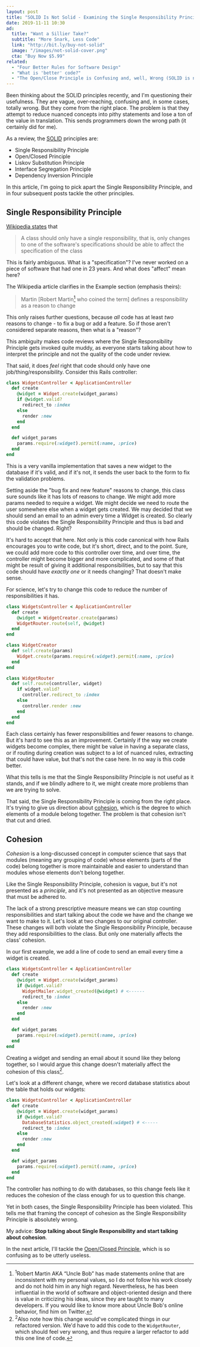 ```yaml
---
layout: post
title: "SOLID Is Not Solid - Examining the Single Responsibility Principle"
date: 2019-11-11 10:30
ad:
  title: "Want a Sillier Take?"
  subtitle: "More Snark, Less Code"
  link: "http://bit.ly/buy-not-solid"
  image: "/images/not-solid-cover.png"
  cta: "Buy Now $5.99"
related:
  - "Four Better Rules for Software Design"
  - "What is 'better' code?"
  - "The Open/Close Principle is Confusing and, well, Wrong (SOLID is not solid)"
---
```

Been thinking about the SOLID principles recently, and I'm questioning their usefulness.  They are vague, over-reaching,
confusing and, in some cases, totally wrong.  But they come from the right place.  The problem is that they attempt to
reduce nuanced concepts into pithy statements and lose a ton of the value in translation.  This sends programmers down the wrong path (it certainly did for me).

As a review, the [SOLID](https://en.wikipedia.org/wiki/SOLID) principles are:

* Single Responsibility Principle
* Open/Closed Principle
* Liskov Substitution Principle
* Interface Segregation Principle
* Dependency Inversion Principle

In this article, I'm going to pick apart the Single Responsibility Principle, and in four subsequent posts tackle the other
principles.

<!-- more -->

## Single Responsibility Principle

[Wikipedia states](https://en.wikipedia.org/wiki/Single_responsibility_principle) that

> A class should only have a single responsibility, that is, only changes to one of the software's specifications should be able to affect the specification of the class

This is fairly ambiguous.  What is a "specification"?  I've never worked on a piece of software that had one in 23 years.  And
what does "affect" mean here?

The Wikipedia article clarifies in the Example section (emphasis theirs):

> Martin [Robert Martin<a name="back-1"><a href="#1"><sup>1</sup></a></a> who coined the term] defines a responsibility as a <span style="font-style: normal">reason to change</span>

This only raises further questions, because *all* code has at least *two* reasons to change - to fix a bug or add a feature.  So if those aren't considered separate reasons, then what is a "reason"?

This ambiguity makes code reviews where the Single Responsibility Principle gets invoked quite muddy, as everyone starts
talking about how to interpret the principle and not the quality of the code under review.

That said, it does *feel* right that code should only have one job/thing/responsibility.  Consider this Rails controller:

```ruby
class WidgetsController < ApplicationController
  def create
    @widget = Widget.create(widget_params)
    if @widget.valid?
      redirect_to :index
    else
      render :new
    end
  end

  def widget_params
    params.require(:widget).permit(:name, :price)
  end
end
```

<div data-ad></div>

This is a very vanilla implementation that saves a new widget to the database if it's valid, and if it's not, it
sends the user back to the form to fix the validation problems.


Setting aside the "bug fix and new feature" reasons to change, this class sure sounds like it has lots of reasons to change.  We
might add more params needed to require a widget.  We might decide we need to route the user somewhere else when a widget gets
created.  We may decided that we should send an email to an admin every time a Widget is created.  So clearly this code
violates the Single Responsibility Principle and thus is bad and should be changed. Right?

It's hard to accept that here.  Not only is this code canonical with how Rails encourages you to write code, but it's short, direct, and to the point.  Sure, we could add more code to this controller over time, and over time, the controller might become bigger and more complicated, and some of that might be result of giving it additional responsibilities, but to say that this code should have *exactly one* or it needs changing?  That doesn't make sense.

For science, let's try to change this code to reduce the number of responsibilities it has.

```ruby
class WidgetsController < ApplicationController
  def create
    @widget = WidgetCreator.create(params)
    WidgetRouter.route(self, @widget)
  end
end

class WidgetCreator
  def self.create(params)
    Widget.create(params.require(:widget).permit(:name, :price)
  end
end

class WidgetRouter
  def self.route(controller, widget)
    if widget.valid?
      controller.redirect_to :index
    else
      controller.render :new
    end
  end
end
```

Each class certainly has fewer responsibilities and fewer reasons to change.  But it's hard to see this as an improvement.
Certainly if the way we create widgets become complex, there might be value in having a separate class, or if routing during
creation was subject to a lot of nuanced rules, extracting that could have value, but that's not the case here.  In no way is
this code better.

What this tells is me that the Single Responsibility Principle is not useful as it stands, and if we blindly adhere to it, we might create more problems than we are trying to solve.

That said, the Single Responsibility Principle is coming from the right place.  It's trying to give us direction about
[cohesion](https://en.wikipedia.org/wiki/Cohesion_(computer_science)), which is the degree to which elements of a module
belong together.  The problem is that cohesion isn't that cut and dried.

## Cohesion

_Cohesion_ is a long-discussed concept in computer science that says that modules (meaning any grouping of code) whose
elements (parts of the code) belong together is more maintainable and easier to understand than modules whose elements don't
belong together.

Like the Single Responsibility Principle, cohesion is vague, but it's not presented as a *principle*, and it's not presented
as an objective measure that must be adhered to.

The lack of a strong prescriptive measure means we can stop counting responsibilities and start talking about the code we have
and the change we want to make to it.  Let's look at two changes to our original controller.  These changes will both violate
the Single Responsibility Principle, because they add responsibilities to the class.  But only one materially affects the
class' cohesion.

In our first example, we add a line of code to send an email every time a widget is created.

```ruby
class WidgetsController < ApplicationController
  def create
    @widget = Widget.create(widget_params)
    if @widget.valid?
      WidgetMailer.widget_created(@widget) # <------
      redirect_to :index
    else
      render :new
    end
  end

  def widget_params
    params.require(:widget).permit(:name, :price)
  end
end
```

Creating a widget and sending an email about it sound like they belong together, so I would argue this change doesn't
materially affect the cohesion of this class<a name="back-2"><a href="#2"><sup>2</sup></a></a>.

Let's look at a different change, where we record database statistics about the table that holds our widgets:

```ruby
class WidgetsController < ApplicationController
  def create
    @widget = Widget.create(widget_params)
    if @widget.valid?
      DatabaseStatistics.object_created(:widget) # <-----
      redirect_to :index
    else
      render :new
    end
  end

  def widget_params
    params.require(:widget).permit(:name, :price)
  end
end
```

The controller has nothing to do with databases, so this change feels like it reduces the cohesion of the class enough for us
to question this change.

Yet in both cases, the Single Responsibility Principle has been violated.  This tells me that framing the concept of cohesion as the Single Responsibility Principle is absolutely wrong.

My advice: **Stop talking about Single Responsibility and start talking about cohesion**.

In the next article, I'll tackle the [Open/Closed Principle][ocpost], which is so confusing as to be utterly useless.

[ocpost]: /blog/2019/11/14/open-closed-principle-is-confusing-and-well-wrong.html#more

---

<footer class='footnotes'>
<ol>
<li>
<a name='1'></a>
<sup>1</sup>Robert Martin AKA “Uncle Bob” has made statements online that are inconsistent with my personal values, so I do not follow his work closely and do not hold him in any high regard.  Nevertheless, he has been influential in the world of software and object-oriented design and there is value in criticizing his ideas, since they are taught to many developers.  If you would like to know more about Uncle Bob's online behavior, find him on Twitter.<a href='#back-1'>↩</a>
</li>
<li>
<a name='2'></a>
<sup>2</sup>Also note how this change would've complicated things in our refactored version.  We'd have to add this code to
the <code>WidgetRouter</code>, which should feel very wrong, and thus require a larger refactor to add this one line of code.<a href='#back-2'>↩</a>
</li>
</ol>
</footer>
